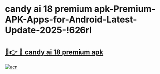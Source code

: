 # candy ai 18 premium apk-Premium-APK-Apps-for-Android-Latest-Update-2025-!626rl

# <h2><a href="https://googleone.com">🔗👉 🔴 candy ai 18 premium apk</a></h2>

[![acn](https://github.com/user-attachments/assets/0f9c940e-d8b0-45ae-aac7-cd30a18b3e1c)](https://googleone.com)


